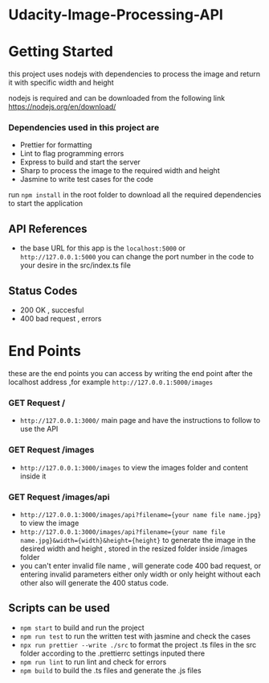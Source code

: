 # Udacity-Image-Processing-API

# Getting Started

this project uses nodejs with dependencies to process the image and return it with specific width and height

nodejs is required and can be downloaded from the following link https://nodejs.org/en/download/

### Dependencies used in this project are
- Prettier for formatting
- Lint to flag programming errors
- Express to build and start the server
- Sharp to process the image to the required width and height
- Jasmine to write test cases for the code

run `npm install` in the root folder to download all the required dependencies to start the application

## API References
- the base URL for this app is the `localhost:5000` or `http://127.0.0.1:5000` you can change the port number in the code to your desire in the src/index.ts file
## Status Codes
- 200 OK , succesful
- 400 bad request , errors
# End Points
these are the end points you can access by writing the end point after the localhost address ,for example `http://127.0.0.1:5000/images`
### GET Request /
- `http://127.0.0.1:3000/` main page and have the instructions to follow to use the API
### GET Request /images
- `http://127.0.0.1:3000/images` to view the images folder and content inside it
### GET Request /images/api
- `http://127.0.0.1:3000/images/api?filename={your name file name.jpg}` to view the image
- `http://127.0.0.1:3000/images/api?filename={your name file name.jpg}&width={width}&height={height}` to generate the image in the desired width and height , stored in the resized folder inside /images folder
- you can't enter invalid file name , will generate code 400 bad request, or entering invalid parameters either only width or only height without each other also will generate the 400 status code.
## Scripts can be used
- `npm start` to build and run the project
- `npm run test` to run the written test with jasmine and check the cases
- `npx run prettier --write ./src` to format the project .ts files in the src folder according to the .prettierrc settings inputed there
- `npm run lint` to run lint and check for errors
- `npm build` to build the .ts files and generate the .js files

